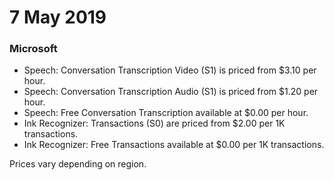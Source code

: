 # 7 May 2019

### Microsoft

- Speech: Conversation Transcription Video (S1) is priced from $3.10 per hour.
- Speech: Conversation Transcription Audio (S1) is priced from $1.20 per hour.
- Speech: Free Conversation Transcription available at $0.00 per hour.
- Ink Recognizer: Transactions (S0) are priced from $2.00 per 1K transactions.
- Ink Recognizer: Free Transactions available at $0.00 per 1K transactions.


Prices vary depending on region.